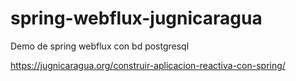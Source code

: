 # spring-webflux-jugnicaragua
Demo de spring webflux con bd postgresql

https://jugnicaragua.org/construir-aplicacion-reactiva-con-spring/
